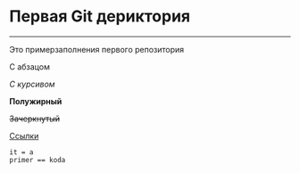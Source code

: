 # Первая Git дериктория
---
Это примерзаполнения первого репозитория

С абзацом

*С курсивом*

__Полужирный__

~~Зачеркнутый~~

[Ссылки](http://yandex.ru/)

```and
it = a
primer == koda
```